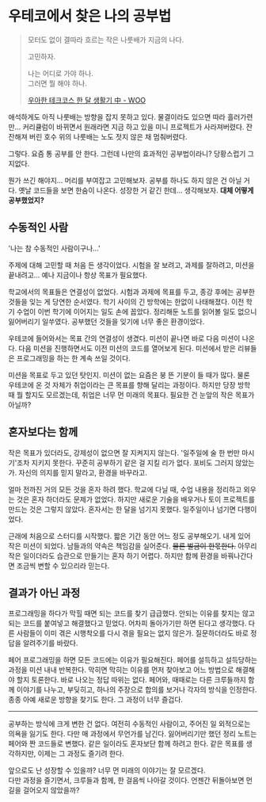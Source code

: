 # 우테코에서 찾은 나의 공부법

> 모터도 없이 결따라 흐르는 작은 나룻배가 지금의 나다.  
> 
> 고민하자.
> 
> 나는 어디로 가야 하나.  
> 그러면 뭘 해야 하나.  
>
> [우아한 테크코스 한 달 생활기 中 - WOO](LEVEL1.md)

애석하게도 아직 나룻배는 방향을 잡지 못하고 있다. 물결이라도 있으면 따라 흘러가련만... 커리큘럼이 바뀌면서 원래라면 지금 하고 있을 미니 프로젝트가 사라져버렸다. 잔잔해져 버린 호수 위의 나룻배는 노도 젓지 않은 채 멈춰버렸다.

그렇다. 요즘 통 공부를 안 한다. 그런데 나만의 효과적인 공부법이라니? 당황스럽기 그지없다.

뭔가 쓰긴 해야지... 머리를 부여잡고 고민해보자. 공부를 하나도 하지 않은 건 아닐 거다. 옛날 코드들을 보면 한숨이 나온다. 성장한 거 같긴 한데... 생각해보자. **대체 어떻게 공부했었지?**

## 수동적인 사람

'나는 참 수동적인 사람이구나...'

주제에 대해 고민할 때 처음 든 생각이었다. 시험을 잘 보려고, 과제를 잘하려고, 미션을 끝내려고... 예나 지금이나 항상 목표가 필요했다.

학교에서의 목표들은 연결성이 없었다. 시험과 과제에 목표를 두고, 종강 후에는 공부한 것들을 잊는 게 당연한 순서였다. 학기 사이의 긴 방학에는 한없이 나태해졌다. 이전 학기 수업이 이번 학기에 이어지는 일도 손에 꼽았다. 정리해둔 노트를 읽어볼 일도 없으니 잃어버리기 일쑤였다. 공부했던 것들을 잊기에 너무 좋은 환경이었다.

우테코에 들어와서는 목표 간의 연결성이 생겼다. 미션이 끝나면 바로 다음 미션이 나온다. 다음 미션을 진행하면서도 이전 미션의 코드를 열어보게 된다. 미션에서 받은 리뷰들은 프로그래밍을 하는 한 계속 쓰일 것이다.

미션을 목표로 두고 있던 탓인지. 미션이 없는 요즘은 붕 뜬 기분이 들 때가 많다. 물론 우테코에 온 것 자체가 취업이라는 큰 목표를 향해 달리는 과정이다. 하지만 당장 방학 때 뭘 할지도 모르겠는데, 취업은 너무 먼 미래의 목표다. 필요한 건 눈앞의 작은 목표가 아닐까?

## 혼자보다는 함께

작은 목표가 있더라도, 강제성이 없으면 잘 지켜지지 않는다. '일주일에 술 한 번만 마시기'조차 지키지 못한다. 꾸준히 공부하기 같은 걸 지킬 리가 없다. 포비도 그러지 않았는가. 자신의 의지를 믿지 말라고, 환경을 바꾸라고.

얼마 전까진 거의 모든 것을 혼자 하려 했다. 학교에 다닐 때, 수업 내용을 정리하고 외우는 것은 혼자 하더라도 문제가 없었다. 하지만 새로운 기술을 배우거나 토이 프로젝트를 만드는 것은 그렇지 않았다. 혼자서는 한 달을 넘기지 못했다. 일주일이나 넘기면 다행이었다.

근래에 처음으로 스터디를 시작했다. 짧은 기간 동안 어느 정도 공부해오기. 내게 있어 작은 미션이 되었다. 남들과의 약속은 책임감을 실어준다. ~~물론 벌금이 한몫한다.~~ 아무리 작은 일이더라도 습관으로 만들기는 혼자 하기 어렵다. 하지만 함께 환경을 바꿔나간다면 조금씩 변할 수 있으리라 믿는다.

## 결과가 아닌 과정

프로그래밍을 하다가 막힐 때면 되는 코드를 찾기 급급했다. 안되는 이유를 찾지는 않고 되는 코드를 붙여넣고 해결했다고 믿었다. 어차피 돌아가기만 하면 된다고 생각했다. 다른 사람들이 이미 겪은 시행착오를 다시 겪을 필요는 없지 않은가. 질문하더라도 바로 정답을 알려주기를 바랐다.

페어 프로그래밍을 하면 모든 코드에는 이유가 필요해진다. 페어를 설득하고 설득당하는 과정을 미션 내내 반복한다. 막히면 막히는 이유를 먼저 찾아보고 어느 방법으로 해결해야 할지 토론한다. 바로 나오는 정답 따위는 없다. 페어와, 때때로는 다른 크루들까지 함께 이야기를 나누고, 부딪히고, 하나의 주장으로 합의를 보거나 각자의 방식을 인정한다. 종종 아예 새로운 방향을 찾기도 한다. 그 과정이 너무 즐겁다.

---

공부하는 방식에 크게 변한 건 없다. 여전히 수동적인 사람이고, 주어진 일 외적으로는 의욕을 잃기도 한다. 다만 매 과정에서 무언가를 남긴다. 잃어버리기만 했던 정리 노트는 페어와 짠 코드들로 변했다. 같은 일이라도 혼자보단 함께 하려고 한다. 같은 목표를 생각하지만, 이제는 그 과정도 즐기려 한다.

앞으로도 난 성장할 수 있을까? 너무 먼 미래의 이야기는 잘 모르겠다.  
다만 과정을 즐기면서, 크루들과 함께, 한 걸음씩 나아갈 것이다. 언젠간 뒤돌아보면 먼 길을 걸어오지 않았을까?